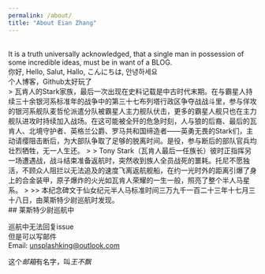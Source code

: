 ```yaml
---
permalink: /about/
title: "About Eian Zhang"
---
```

<br />
It is a truth universally acknowledged, that a single man in
possession of some incredible ideas, must be in want of a BLOG.    
<br />
你好, Hello,
Salut, Hallo,
こんにちは, 안녕하세요<br />
个人博客，Github太好玩了
<br />
> 瓦肯人的Stark家族，最后一次出现在史料记载是中古时代末期。在与霸星人持续三十余银河系标准年的战争中的第三十七布列塔行政区争夺战战斗里，参与佯攻的银河系舰队麦哲伦派遣分队被霸星人主力舰队伏击，更多的霸星人舰只也在主力舰队进攻时持续加入战场。在这可能被全歼的危急时刻，人与狼的后裔、最后的瓦肯人、北境守护者、英格兰公爵、罗马共和国缔造者——英勇无畏的Stark们，主动请缨阻击断后，为大部队争取了足够的脱离时间。是役，参与断后的部队官兵均壮烈牺牲，无一人生还。
>   
> Tony Stark（瓦肯人最后一任族长）彼时正指挥另一场遭遇战，战斗结束准备返航时，突然收到族人全员战死的噩耗。托尼不愿独活，不顾众人阻拦以无法追及的速度飞离返航舰船，在约一光时外的距离引爆了身上的合金装甲，原子爆炸的火光如瓦肯人荣耀的一生一般，照亮了整个半人马星系。
>
>> 本纪念碑文于仙女纪元半人马标准时间三万九千一百二十三年十七月三十八日，由莱斯特少尉巡航时发现。

<br />
## 莱斯特少尉巡航中

巡航中无法回复issue  
但是可以写邮件  
Email: unsplashking@outlook.com  

这个*邮箱*有名字，叫*王不飘*

